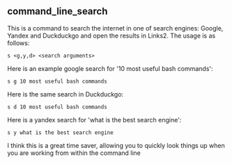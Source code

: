 ## command_line_search

This is a command to search the internet in one of  search engines: Google, Yandex and Duckduckgo and open the results in Links2. The usage is as follows:

```
s <g,y,d> <search arguments>
```

Here is an example google search for '10 most useful bash commands':

```
s g 10 most useful bash commands
```

Here is the same search in Duckduckgo:

```
s d 10 most useful bash commands
```

Here is a yandex search for 'what is the best search engine':

```
s y what is the best search engine
```


I think this is a great time saver, allowing you to quickly look things up when you are working from within the command line

